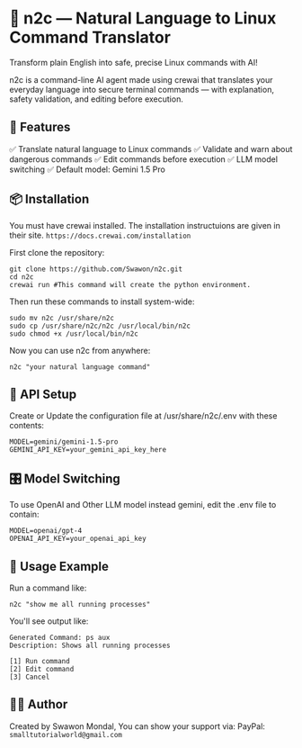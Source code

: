 # 🧠 n2c — Natural Language to Linux Command Translator
Transform plain English into safe, precise Linux commands with AI!

n2c is a command-line AI agent made using crewai that translates your everyday language into secure terminal commands — with explanation, safety validation, and editing before execution.

## 🚀 Features
✅ Translate natural language to Linux commands
✅ Validate and warn about dangerous commands
✅ Edit commands before execution
✅ LLM model switching
✅ Default model: Gemini 1.5 Pro

## 📦 Installation
You must have crewai installed. The installation instructuions are given in their site.
```https://docs.crewai.com/installation ``` 

First clone the repository:
```
git clone https://github.com/Swawon/n2c.git
cd n2c
crewai run #This command will create the python environment.
```
Then run these commands to install system-wide:
```
sudo mv n2c /usr/share/n2c
sudo cp /usr/share/n2c/n2c /usr/local/bin/n2c
sudo chmod +x /usr/local/bin/n2c
```
Now you can use n2c from anywhere:
```
n2c "your natural language command"
```
## 🔐 API Setup
Create or Update the configuration file at /usr/share/n2c/.env with these contents:
```
MODEL=gemini/gemini-1.5-pro
GEMINI_API_KEY=your_gemini_api_key_here
```
## 🎛️ Model Switching
To use OpenAI and Other LLM model instead gemini, edit the .env file to contain:
```
MODEL=openai/gpt-4
OPENAI_API_KEY=your_openai_api_key
```
## 🧠 Usage Example
Run a command like:
```
n2c "show me all running processes"
```
You'll see output like:
```
Generated Command: ps aux
Description: Shows all running processes

[1] Run command
[2] Edit command
[3] Cancel
```
## 👨‍💻 Author
Created by Swawon Mondal,
You can show your support via:
PayPal: ```smalltutorialworld@gmail.com```
